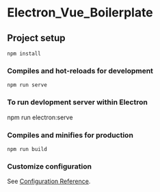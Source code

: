 # Electron_Vue_Boilerplate

## Project setup

```
npm install
```

### Compiles and hot-reloads for development

```
npm run serve
```

### To run devlopment server within Electron

npm run electron:serve

### Compiles and minifies for production

```
npm run build
```

### Customize configuration

See [Configuration Reference](https://cli.vuejs.org/config/).
